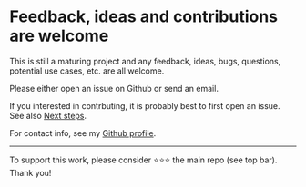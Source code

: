 # Feedback, ideas and contributions are welcome

This is still a maturing project and any feedback, ideas, bugs, questions,
potential use cases, etc. are all welcome.

Please either open an issue on Github or send an email.

If you interested in contrbuting, it is probably best to first open an issue. See also [Next steps](/next-steps).

For contact info, see my [Github profile](https://github.com/matiasdahl).

---

To support this work, please consider :star::star::star: the main repo (see top bar). Thank you!

